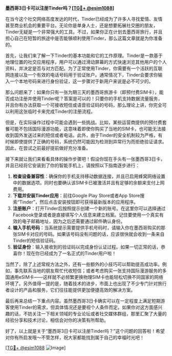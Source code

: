**墨西哥3日卡可以注册Tinder吗？[[TG💪+ @esim1088](https://t.me/s/esim1088)]**

在当今这个社交网络高度发达的时代，Tinder已经成为了许多人寻找爱情、友情甚至商业机会的重要平台。无论你是单身人士，还是想要拓展社交圈的朋友，Tinder无疑是一个非常强大的工具。不过，如果你正在计划去墨西哥旅行，并且担心自己在短暂的旅途中是否能够顺利使用Tinder，那么这篇文章就是为你准备的。

首先，让我们来了解一下Tinder的基本功能和它的工作原理。Tinder是一款基于地理位置的社交应用程序，用户可以通过滑动屏幕的方式快速浏览其他用户的个人资料，并决定是否与对方匹配。为了正常使用Tinder，你需要有一个活跃的互联网连接以及一个有效的电话号码用于验证账户。通常情况下，Tinder会要求你输入一个本地号码来进行身份验证，这一步骤对于新用户来说是必不可少的。

那么问题来了：如果你只有一张为期三天的墨西哥旅游卡（即预付费SIM卡），能否成功注册并使用Tinder呢？答案是可以的！只要你的手机支持数据流量服务，并且你有办法获取一个可接收短信或语音验证码的号码，那么理论上讲，你完全可以利用这张临时卡来完成Tinder的注册流程。

但是，在实际操作过程中可能会遇到一些挑战。比如，某些运营商提供的预付费套餐可能不包括国际漫游功能，这意味着即使你购买了当地的SIM卡，也可能无法接收到国外发送过来的短信或者电话。此外，由于Tinder的安全机制较为严格，有时候即使提供了正确的号码，系统仍然可能因为检测到异常行为而拒绝验证请求。因此，在尝试之前最好提前做好充分准备。

接下来就让我们来看看具体的操作步骤吧！假设你现在手头有一张墨西哥3日卡，并且已经将它安装到了你的智能手机上，请按照以下指南逐步进行：

1. **检查设备兼容性**：确保你的手机支持移动数据连接，并且已启用蜂窝网络设置中的数据选项。同时也要确认该SIM卡已被激活并且有足够的余额来支付上网费用。
2. **下载并安装Tinder应用**：前往Google Play Store或者App Store搜索“Tinder”，然后点击安装按钮即可获得最新版本的应用程序。
3. **注册账户**：打开Tinder后按照提示创建一个新的账号。在这里你可以选择通过Facebook登录或者是直接填写个人信息来建立档案。记住要使用一个真实有效的电子邮箱地址，因为之后还需要通过邮件确认身份。
4. **输入手机号码**：当系统提示需要提供手机号码时，请输入你在墨西哥购买的那张SIM卡对应的号码。如果该号码没有问题的话，应该很快就会收到一条来自Tinder的短信验证码。
5. **验证身份**：输入接收到的验证码以完成身份认证过程。如果一切正常的话，恭喜你！现在你已经成为了一名正式的Tinder用户啦！

当然了，除了上述常规方法之外，还有一些额外的小技巧可以帮助提高成功率。例如，事先联系当地的朋友帮忙代收短信；或者考虑购买一张支持国际漫游服务的多国通用eSIM卡——这样就不必频繁更换物理SIM卡也能轻松切换不同国家的网络环境了。另外值得一提的是，随着技术的进步，市面上也出现了不少专门针对旅行者设计的产品和服务，它们往往能提供更加便捷高效的解决方案。

最后再来总结一下重点内容。虽然墨西哥3日卡确实可以在一定程度上满足短期游客使用Tinder的需求，但具体情况还是要视个人条件而定。如果你对这方面感兴趣的话，不妨关注一下相关领域的专业论坛或者社交媒体群组，那里汇聚了大量的经验分享和技术讨论，相信会对你的决策有所帮助。

好了，以上就是关于“墨西哥3日卡可以注册Tinder吗？”这个问题的回答啦！希望对你有所启发哦～不管怎样，祝大家都能找到属于自己的幸福时光吧！

[[TG💪+ @esim1088](https://t.me/s/esim1088) ![Image](https://i.postimg.cc/4NQfJmqS/Snipaste-2025-05-13-00-14-12.png)]